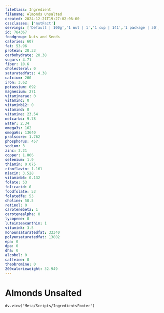 ```yaml
---
fileClass: Ingredient
filename: Almonds Unsalted
created: 2024-12-21T19:27:02-06:00
cssclasses: ['nutFact']
servings: ['Default | 100g','1 nut | 1','1 cup | 141','1 package | 50','1 100 calorie package | 18','1 oz | 28']
id: 784367
foodgroup: Nuts and Seeds
calories: 607
fat: 53.96
protein: 20.33
carbohydrate: 20.38
sugars: 4.71
fiber: 10.6
cholesterol: 0
saturatedfats: 4.38
calcium: 260
iron: 3.62
potassium: 692
magnesium: 271
vitaminarae: 0
vitaminc: 0
vitaminb12: 0
vitamind: 0
vitamine: 23.54
netcarbs: 9.78
water: 2.34
omega3s: 162
omega6s: 13640
pralscore: 1.762
phosphorus: 457
sodium: 3
zinc: 3.21
copper: 1.066
selenium: 1.9
thiamin: 0.075
riboflavin: 1.161
niacin: 3.528
vitaminb6: 0.132
folate: 53
folicacid: 0
foodfolate: 53
folatedfe: 53
choline: 50.5
retinol: 0
carotenebeta: 1
carotenealpha: 0
lycopene: 0
luteinzeaxanthin: 1
vitamink: 3.5
monounsaturatedfat: 33340
polyunsaturatedfat: 13802
epa: 0
dpa: 0
dha: 0
alcohol: 0
caffeine: 0
theobromine: 0
200calorieweight: 32.949
---
```


# Almonds Unsalted

```dataviewjs
dv.view("Meta/Scripts/IngredientsFooter")
```